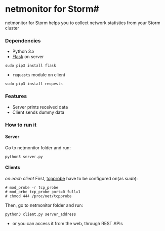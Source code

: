 # netmonitor for Storm#

netmonitor for Storm helps you to collect network statistics from your Storm cluster

### Dependencies ###

* Python 3.x
* [Flask](http://flask.pocoo.org/) on server
```
sudo pip3 install flask
```
* `requests` module on client
```
sudo pip3 install requests
```

### Features ###

* Server prints received data
* Client sends dummy data

### How to run it ###

#### Server ####
Go to netmonitor folder and run:
```
python3 server.py
```
#### Clients ####
_on each client_
First, [tcpprobe](https://wiki.linuxfoundation.org/networking/tcpprobe) have to be configured on(as _sudo_):
```
# mod_probe -r tcp_probe
# mod_prbe tcp_probe port=0 full=1
# chmod 444 /proc/net/tcpprobe
```
Then, go to netmonitor folder and run:
```
python3 client.py server_address
```
* or you can access it from the web, through REST APIs